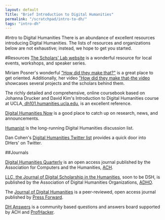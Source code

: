 ```yaml
---
layout: default
Title: "Brief Introduction to Digital Humanities"
permalink: "/scratchpad/intro-to-dh/"
tags: "intro-dh"
---
```

#Intro to Digital Humanities
There is an abundance of excellent resources introducing Digital
Humanities. The lists of resources and organizations below are not exhaustive; instead, we hope to get you started. 

#Resources
<a href="http://scholarslab.org">The Scholars' Lab website</a> is a wonderful resource for local events, workshops, and speaker series.

Miriam Posner's wonderful <a href="http://miriamposner.com/blog/how-did-they-make-that/">"How did they make that?"</a> is a great place to get oriented. Additionally, her video <a href="http://miriamposner.com/blog/how-did-they-make-that-the-video/">"How did they make that-the video</a> showcases several projects and the scholars behind them.

The richly detailed and comprehensive, online coursebook based on Johanna Drucker and David Kim's Introduction to Digital Humanities course at UCLA,<a href="http://dh101.humanities.ucla.edu/"> dh101.humanities.ucla.edu</a>, is an excellent reference.

<a href="http://digitalhumanitiesnow.org/">Digital Humanities Now</a> is a good place to catch up on research, news, and announcements.

<a href="http://dhhumanist.org/">Humanist</a> is the long-running Digital Humanities discussion list.

Dan Cohen's <a href="https://twitter.com/dancohen/lists/digitalhumanities">Digital Humanities Twitter list</a> provides a quick door into DHers' on Twitter.

##Journals

<a href="http://www.digitalhumanities.org/dhq/">Digital Humanities Quarterly</a> is an open access journal published by the Association for Computers and the Humanities, <a href="http://ach.org/">ACH</a>.

<a href="http://llc.oxfordjournals.org/">LLC, the Journal of Digital Scholarship in the Humanities</a>, soon to be DSH, is published by the Association of Digital Humanities Organizations, <a href="http://digitalhumanities.org">ADHO</a>.

The <a href="http://journalofdigitalhumanities.org/">Journal of Digital Humanities</a> is a peer-reviewed, open access journal published by <a href="http://pressforward.org">Press Forward</a>.

<a href="http://journalofdigitalhumanities.org/answers">DH Answers</a> is a community based questions and answers board supported by ACH and <a href="http://profhacker.com">ProfHacker</a>.
